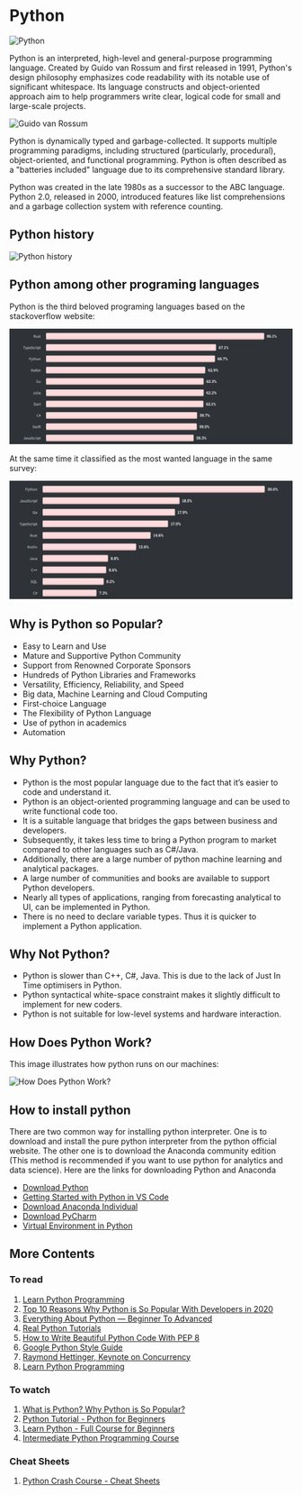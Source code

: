# Python
![Python](https://www.python.org/static/img/python-logo@2x.png)

Python is an interpreted, high-level and general-purpose programming language. Created by Guido van Rossum and first released in 1991, Python's design philosophy emphasizes code readability with its notable use of significant whitespace. Its language constructs and object-oriented approach aim to help programmers write clear, logical code for small and large-scale projects.

![Guido van Rossum](https://upload.wikimedia.org/wikipedia/commons/thumb/d/da/Guido-portrait-2014.jpg/320px-Guido-portrait-2014.jpg)

Python is dynamically typed and garbage-collected. It supports multiple programming paradigms, including structured (particularly, procedural), object-oriented, and functional programming. Python is often described as a "batteries included" language due to its comprehensive standard library.

Python was created in the late 1980s as a successor to the ABC language. Python 2.0, released in 2000, introduced features like list comprehensions and a garbage collection system with reference counting.

## Python history
![Python history](https://media.geeksforgeeks.org/wp-content/uploads/20190502023317/TIMELINE.jpg)

## Python among other programing languages

Python is the third beloved programing languages based on the stackoverflow website:

![Beloved programing languages](./media/beloved_prgraming_languages.png)

At the same time it classified as the most wanted language in the same survey:

![Beloved programing languages](./media/wanted_programing_languages.png)


## Why is Python so Popular?
* Easy to Learn and Use
* Mature and Supportive Python Community
* Support from Renowned Corporate Sponsors
* Hundreds of Python Libraries and Frameworks
* Versatility, Efficiency, Reliability, and Speed
* Big data, Machine Learning and Cloud Computing
* First-choice Language
* The Flexibility of Python Language
* Use of python in academics
* Automation 

## Why Python?
* Python is the most popular language due to the fact that it’s easier to code and understand it.
* Python is an object-oriented programming language and can be used to write functional code too.
* It is a suitable language that bridges the gaps between business and developers.
* Subsequently, it takes less time to bring a Python program to market compared to other languages such as C#/Java.
* Additionally, there are a large number of python machine learning and analytical packages.
* A large number of communities and books are available to support Python developers.
* Nearly all types of applications, ranging from forecasting analytical to UI, can be implemented in Python.
* There is no need to declare variable types. Thus it is quicker to implement a Python application.
## Why Not Python?
* Python is slower than C++, C#, Java. This is due to the lack of Just In Time optimisers in Python.
* Python syntactical white-space constraint makes it slightly difficult to implement for new coders.
* Python is not suitable for low-level systems and hardware interaction.
## How Does Python Work?
This image illustrates how python runs on our machines:

![How Does Python Work?](https://miro.medium.com/max/966/1*kDCG2OHPSUT8SBM8n9UPkQ.png)


## How to install python

There are two common way for installing python interpreter. One is to download and install the pure python interpreter from the python official website. The other one is to download the Anaconda community edition (This method is recommended if you want to use python for analytics and data science). Here are the links for downloading Python and Anaconda

* [Download Python ](https://www.python.org/downloads/)
* [Getting Started with Python in VS Code](https://code.visualstudio.com/docs/python/python-tutorial)
* [Download Anaconda Individual](https://www.anaconda.com/products/individual)
* [Download PyCharm](https://www.jetbrains.com/pycharm/)
* [Virtual Environment in Python](virtual_environment.md)

## More Contents
### To read
1. [Learn Python Programming](https://www.programiz.com/python-programming)
2. [Top 10 Reasons Why Python is So Popular With Developers in 2020](https://www.upgrad.com/blog/reasons-why-python-popular-with-developers/#:~:text=The%20python%20language%20is%20one,faster%20than%20other%20programming%20languages.)
3. [Everything About Python — Beginner To Advanced](https://medium.com/fintechexplained/everything-about-python-from-beginner-to-advance-level-227d52ef32d2)
4. [Real Python Tutorials](https://realpython.com/)
5. [How to Write Beautiful Python Code With PEP 8](https://realpython.com/python-pep8/)
6. [Google Python Style Guide](https://google.github.io/styleguide/pyguide.html)
7. [Raymond Hettinger, Keynote on Concurrency](https://www.youtube.com/watch?v=9zinZmE3Ogk&t=2977s)
8. [Learn Python Programming](https://www.programiz.com/python-programming)


### To watch
1. [What is Python? Why Python is So Popular?](https://www.youtube.com/watch?v=Y8Tko2YC5hA)
2. [Python Tutorial - Python for Beginners](https://www.youtube.com/watch?v=_uQrJ0TkZlc)
3. [Learn Python - Full Course for Beginners](https://www.youtube.com/watch?v=rfscVS0vtbw)
4. [Intermediate Python Programming Course](https://www.youtube.com/watch?v=HGOBQPFzWKo)

### Cheat Sheets
1. [Python Crash Course - Cheat Sheets](https://ehmatthes.github.io/pcc/cheatsheets/README.html)
